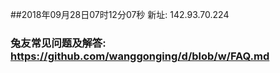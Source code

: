 ##2018年09月28日07时12分07秒 新址: 142.93.70.224
### 兔友常见问题及解答: https://github.com/wanggonging/d/blob/w/FAQ.md

